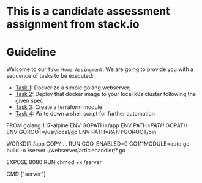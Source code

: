 # This is a candidate assessment assignment from stack.io

# Guideline

Welcome to our `Take Home Assingment`. We are going to provide you with a sequence of tasks to be executed:
* [Task 1](dockerize): Dockerize a simple golang webserver;
* [Task 2](kubernetes): Deploy that docker image to your local k8s cluster following the given spec
* [Task 3](terraform): Create a terraform module
* [Task 4](linux): Write down a shell script for further automation


FROM golang:1.17-alpine 
ENV GOPATH=/app
ENV PATH=$PATH:$GOPATH
ENV GOROOT=/usr/local/go
ENV PATH=$PATH:$GOROOT/bin

WORKDIR /app
COPY . .
RUN CGO_ENABLED=0 GO111MODULE=auto go build -o /server ./webserver/articlehandler/*.go

EXPOSE 8080
RUN chmod +x /server
 
CMD ["server"]

